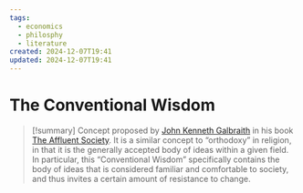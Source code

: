 ```yaml
---
tags:
  - economics
  - philosphy
  - literature
created: 2024-12-07T19:41
updated: 2024-12-07T19:41
---
```


# The Conventional Wisdom

> [!summary]
> Concept proposed by [John Kenneth Galbraith](https://en.wikipedia.org/wiki/John_Kenneth_Galbraith) in his book [The Affluent Society](https://en.wikipedia.org/wiki/The_Affluent_Society).
> It is a similar concept to “orthodoxy” in religion, in that it is the generally accepted body of ideas within a given field.
> In particular, this “Conventional Wisdom” specifically contains the body of ideas that is considered familiar and comfortable to society, and thus invites a certain amount of resistance to change.
